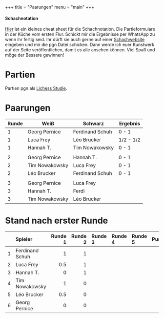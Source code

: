 +++
title = "Paarungen"
menu = "main"
+++
#### Schachnotation

[Hier](/chess_notation.pdf) ist ein kleines cheat sheet für die Schachnotation. Die Partieformulare in der Küche vom ersten Flur. Schickt mir die Ergebnisse per WhatsApp zu wenn ihr fertig seid. Ihr dürft sie auch gerne auf einer [Schachwebsite](https://lichess.org/analysis) eingeben und mir die pgn Datei schicken. Dann werde ich euer Kunstwerk auf der Seite veröffentlichen, damit es alle ansehen können. Viel Spaß und möge der Bessere gewinnen!


# Partien

Partien pgn als [Lichess Studie](https://lichess.org/study/ooXvxmk4).

# Paarungen
| Runde | Weiß           | Schwarz           |  Ergebnis |
|-------|----------------|-----------------|-------|
| 1     | Georg Pernice  | Ferdinand Schuh     | 0 - 1 |
| 1     |  Luca Frey      | Léo Brucker     | 1/2 - 1/2  |
| 1     |  Hannah T.      | Tim Nowakowsky  | 0 - 1 |
||
| 2     | Georg Pernice  | Hannah T.     |  0 - 1|
| 2     |  Tim Nowakowsky | Luca Frey     | 0 - 1 |
| 2     |  Léo Brucker   | Ferdinand Schuh  | 0 - 1 |
||
| 3 	| Georg Pernice 	| 	Luca Frey 	| |
| 3 	| Hannah T. 	| 	Ferdi 			| 	 |
| 3 	| Tim Nowakowsky 	| 	Léo Brucker | |


# Stand nach erster Runde

|    | Spieler         |   Runde 1 |   Runde 2 | Runde 3   | Runde 4   | Runde 5   |   Punkte |
|---:|:----------------|----------:|----------:|:----------|:----------|:----------|---------:|
|  1 | Ferdinand Schuh |       1   |         1 |           |           |           |      2   |
|  2 | Luca Frey       |       0.5 |         1 |           |           |           |      1.5 |
|  3 | Hannah T.       |       0   |         1 |           |           |           |      1   |
|  4 | Tim Nowakowsky  |       1   |         0 |           |           |           |      1   |
|  5 | Léo Brucker     |       0.5 |         0 |           |           |           |      0.5 |
|  6 | Georg Pernice   |       0   |         0 |           |           |           |      0   |
